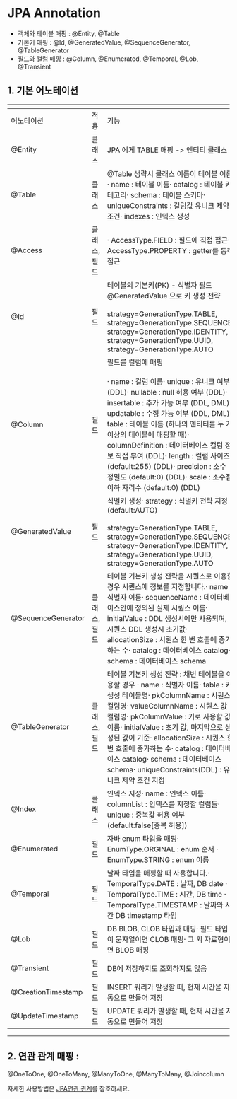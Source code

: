 # JPA Annotation

* 객체와 테이블 매핑 : @Entity, @Table
* 기본키 매핑 : @Id, @GeneratedValue, @SequenceGenerator, @TableGenerator
* 필드와 컬럼 매핑 : @Column, @Enumerated, @Temporal, @Lob, @Transient

## 1. 기본 어노테이션

<table data-header-hidden><thead><tr><th width="185"></th><th width="101"></th><th></th></tr></thead><tbody><tr><td>어노테이션</td><td>적용</td><td>기능</td></tr><tr><td>@Entity</td><td>클래스</td><td>JPA 에게 TABLE 매핑 -> 엔티티 클래스</td></tr><tr><td>@Table</td><td>클래스</td><td>@Table 생략시 클래스 이름이 테이블 이름· name : 테이블 이름· catalog : 테이블 카테고리· schema : 테이블 스키마· uniqueConstraints : 컬럼값 유니크 제약 조건· indexes : 인덱스 생성</td></tr><tr><td>@Access</td><td>클래스, 필드</td><td>· AccessType.FIELD : 필드에 직접 접근· AccessType.PROPERTY : getter를 통해 접근</td></tr><tr><td>@Id</td><td>필드</td><td>테이블의 기본키(PK) - 식별자 필드@GeneratedValue 으로 키 생성 전략<br><br>strategy=GenerationType.TABLE,<br>strategy=GenerationType.SEQUENCE,<br>strategy=GenerationType.IDENTITY,<br>strategy=GenerationType.UUID,<br>strategy=GenerationType.AUTO</td></tr><tr><td>@Column</td><td>필드</td><td>필드를 컬럼에 매핑<br><br>· name : 컬럼 이름· unique : 유니크 여부 (DDL)· nullable : null 허용 여부 (DDL)· insertable : 추가 가능 여부 (DDL, DML)· updatable : 수정 가능 여부 (DDL, DML)· table : 테이블 이름 (하나의 엔티티를 두 개 이상의 테이블에 매핑할 때)· columnDefinition : 데이터베이스 컬럼 정보 직접 부여 (DDL)· length : 컬럼 사이즈 (default:255) (DDL)· precision : 소수 정밀도 (default:0) (DDL)· scale : 소수점 이하 자리수 (default:0) (DDL)</td></tr><tr><td>@GeneratedValue</td><td>필드</td><td>식별키 생성· strategy : 식별키 전략 지정 (default:AUTO)<br><br>strategy=GenerationType.TABLE,<br>strategy=GenerationType.SEQUENCE,<br>strategy=GenerationType.IDENTITY,<br>strategy=GenerationType.UUID,<br>strategy=GenerationType.AUTO</td></tr><tr><td>@SequenceGenerator</td><td>클래스, 필드</td><td>테이블 기본키 생성 전략을 시퀀스로 이용할 경우 시퀀스에 정보를 지정합니다.· name : 식별자 이름· sequenceName : 데이터베이스안에 정의된 실제 시퀀스 이름· initialValue : DDL 생성시에만 사용되며, 시퀀스 DDL 생성시 초기값· allocationSize : 시퀀스 한 번 호출에 증가하는 수· catalog : 데이터베이스 catalog· schema : 데이터베이스 schema</td></tr><tr><td>@TableGenerator</td><td>클래스, 필드</td><td>테이블 기본키 생성 전략 :  채번 테이블을 이용할 경우  · name : 식별자 이름· table : 키생성 테이블명· pkColumnName : 시퀀스 컬럼명· valueColumnName : 시퀀스 값 컬럼명· pkColumnValue : 키로 사용할 값 이름· initialValue : 초기 값, 마지막으로 생성된 값이 기준· allocationSize : 시퀀스 한 번 호출에 증가하는 수· catalog : 데이터베이스 catalog· schema : 데이터베이스 schema· uniqueConstraints(DDL) : 유니크 제약 조건 지정</td></tr><tr><td>@Index</td><td>클래스</td><td>인덱스 지정· name : 인덱스 이름· columnList : 인덱스를 지정할 컬럼들· unique : 중복값 허용 여부 (default:false[중복 허용])</td></tr><tr><td>@Enumerated</td><td>필드</td><td>자바 enum 타입을 매핑· EnumType.ORGINAL : enum 순서 · EnumType.STRING : enum 이름 </td></tr><tr><td>@Temporal</td><td>필드</td><td>날짜 타입을 매핑할 때 사용합니다.· TemporalType.DATE : 날짜, DB date  · TemporalType.TIME : 시간, DB time  · TemporalType.TIMESTAMP : 날짜와 시간 DB timestamp 타입 </td></tr><tr><td>@Lob</td><td>필드</td><td>DB BLOB, CLOB 타입과 매핑· 필드 타입이 문자열이면 CLOB 매핑· 그 외 자료형이면 BLOB 매핑</td></tr><tr><td>@Transient</td><td>필드</td><td>DB에 저장하지도 조회하지도 않음</td></tr><tr><td>@CreationTimestamp</td><td>필드</td><td>INSERT 쿼리가 발생할 때, 현재 시간을 자동으로 만들어 저장</td></tr><tr><td>@UpdateTimestamp</td><td>필드</td><td>UPDATE 쿼리가 발생할 때, 현재 시간을 자동으로 민들어 저장</td></tr></tbody></table>

***

## 2. 연관 관계 매핑 :&#x20;

@OneToOne, @OneToMany, @ManyToOne, @ManyToMany, @Joincolumn

자세한 사용방법은 [JPA연관 관계](https://hyomee.gitbook.io/develop/jpa-and-query-dsl/jpa/jpa-2)를 참조하세요.
